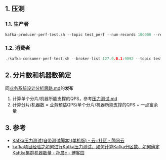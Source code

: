 ## 1. 压测

### 1.1. 生产者

```go
kafka-producer-perf-test.sh --topic test_perf --num-records 100000 --record-size 1000  --throughput 2000 --producer-props bootstrap.servers=127.0.0.1:9092
```

### 1.2. 消费者

```go
./kafka-consumer-perf-test.sh --broker-list 127.0.0.1:9092 --topic test_perf --fetch-size 1048576 --messages 100000 --threads 1
```
## 2. 分片数和机器数确定
同[业务系统设计分析思路.md](../../System_Design/业务系统设计分析思路.md)的**发布**
1. 计算单个分片/机器所能支撑的QPS，参考[压力测试.md](../../Test/压力测试.md)
2. 计算分片/机器数 = 业务预估QPS/单个分片/机器所能支撑的QPS + 一点富余量
## 3. 参考
- [Kafka压力测试\(自带测试脚本\)\(单机版\) \- 云\+社区 \- 腾讯云](https://cloud.tencent.com/developer/article/1587057)
- [kafka项目经验之如何进行Kafka压力测试、如何计算Kafka分区数、如何确定Kaftka集群机器数量 \- 孙晨c \- 博客园](https://www.cnblogs.com/sunbr/p/14334718.html)